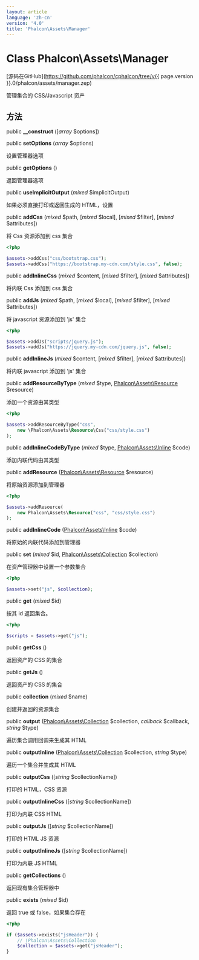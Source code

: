 ```yaml
---
layout: article
language: 'zh-cn'
version: '4.0'
title: 'Phalcon\Assets\Manager'
---
```

# Class **Phalcon\Assets\Manager**

[源码在GitHub](https://github.com/phalcon/cphalcon/tree/v{{ page.version }}.0/phalcon/assets/manager.zep)

管理集合的 CSS/Javascript 资产

## 方法

public **__construct** ([*array* $options])

public **setOptions** (*array* $options)

设置管理器选项

public **getOptions** ()

返回管理器选项

public **useImplicitOutput** (*mixed* $implicitOutput)

如果必须直接打印或返回生成的 HTML，设置

public **addCss** (*mixed* $path, [*mixed* $local], [*mixed* $filter], [*mixed* $attributes])

将 Css 资源添加到 css 集合

```php
<?php

$assets->addCss("css/bootstrap.css");
$assets->addCss("https://bootstrap.my-cdn.com/style.css", false);

```

public **addInlineCss** (*mixed* $content, [*mixed* $filter], [*mixed* $attributes])

将内联 Css 添加到 css 集合

public **addJs** (*mixed* $path, [*mixed* $local], [*mixed* $filter], [*mixed* $attributes])

将 javascript 资源添加到 'js' 集合

```php
<?php

$assets->addJs("scripts/jquery.js");
$assets->addJs("https://jquery.my-cdn.com/jquery.js", false);

```

public **addInlineJs** (*mixed* $content, [*mixed* $filter], [*mixed* $attributes])

将内联 javascript 添加到 'js' 集合

public **addResourceByType** (*mixed* $type, [Phalcon\Assets\Resource](Phalcon_Assets_Resource) $resource)

添加一个资源由其类型

```php
<?php

$assets->addResourceByType("css",
    new \Phalcon\Assets\Resource\Css("css/style.css")
);

```

public **addInlineCodeByType** (*mixed* $type, [Phalcon\Assets\Inline](Phalcon_Assets_Inline) $code)

添加内联代码由其类型

public **addResource** ([Phalcon\Assets\Resource](Phalcon_Assets_Resource) $resource)

将原始资源添加到管理器

```php
<?php

$assets->addResource(
    new Phalcon\Assets\Resource("css", "css/style.css")
);

```

public **addInlineCode** ([Phalcon\Assets\Inline](Phalcon_Assets_Inline) $code)

将原始的内联代码添加到管理器

public **set** (*mixed* $id, [Phalcon\Assets\Collection](Phalcon_Assets_Collection) $collection)

在资产管理器中设置一个参数集合

```php
<?php

$assets->set("js", $collection);

```

public **get** (*mixed* $id)

按其 id 返回集合。

```php
<?php

$scripts = $assets->get("js");

```

public **getCss** ()

返回资产的 CSS 的集合

public **getJs** ()

返回资产的 CSS 的集合

public **collection** (*mixed* $name)

创建并返回的资源集合

public **output** ([Phalcon\Assets\Collection](Phalcon_Assets_Collection) $collection, *callback* $callback, *string* $type)

遍历集合调用回调来生成其 HTML

public **outputInline** ([Phalcon\Assets\Collection](Phalcon_Assets_Collection) $collection, *string* $type)

遍历一个集合并生成其 HTML

public **outputCss** ([*string* $collectionName])

打印的 HTML，CSS 资源

public **outputInlineCss** ([*string* $collectionName])

打印为内联 CSS HTML

public **outputJs** ([*string* $collectionName])

打印的 HTML JS 资源

public **outputInlineJs** ([*string* $collectionName])

打印为内联 JS HTML

public **getCollections** ()

返回现有集合管理器中

public **exists** (*mixed* $id)

返回 true 或 false，如果集合存在

```php
<?php

if ($assets->exists("jsHeader")) {
    // \Phalcon\Assets\Collection
    $collection = $assets->get("jsHeader");
}

```